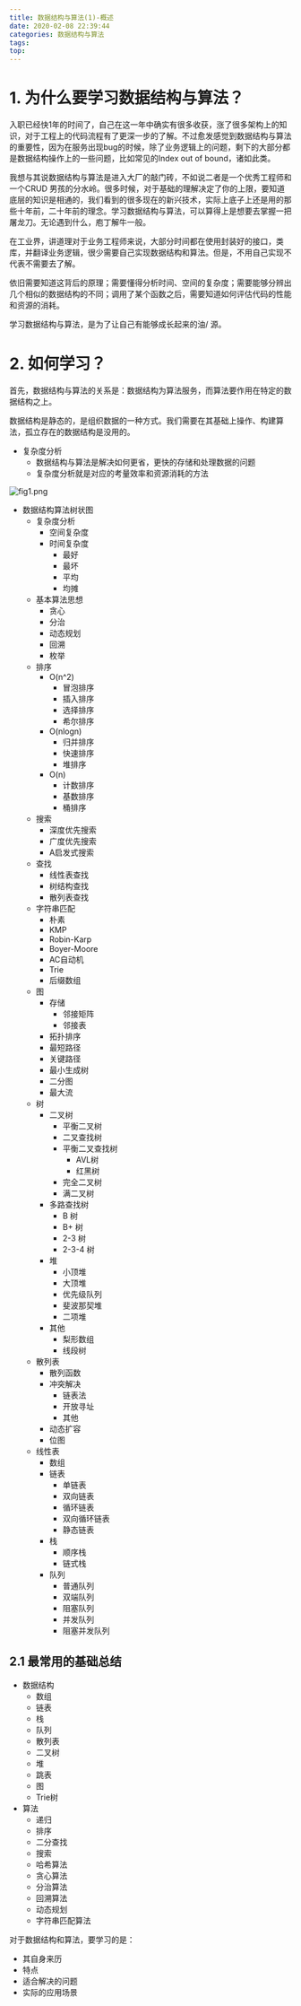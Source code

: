 ```yaml
---
title: 数据结构与算法(1)-概述
date: 2020-02-08 22:39:44
categories: 数据结构与算法
tags:
top:
---
```

# 1. 为什么要学习数据结构与算法？ 

入职已经快1年的时间了，自己在这一年中确实有很多收获，涨了很多架构上的知识，对于工程上的代码流程有了更深一步的了解。不过愈发感觉到数据结构与算法的重要性，因为在服务出现bug的时候，除了业务逻辑上的问题，剩下的大部分都是数据结构操作上的一些问题，比如常见的Index out of bound，诸如此类。

我想与其说数据结构与算法是进入大厂的敲门砖，不如说二者是一个优秀工程师和一个CRUD 男孩的分水岭。很多时候，对于基础的理解决定了你的上限，要知道底层的知识是相通的，我们看到的很多现在的新兴技术，实际上底子上还是用的那些十年前，二十年前的理念。学习数据结构与算法，可以算得上是想要去掌握一把屠龙刀。无论遇到什么，庖丁解牛一般。

在工业界，讲道理对于业务工程师来说，大部分时间都在使用封装好的接口，类库，并翻译业务逻辑，很少需要自己实现数据结构和算法。但是，不用自己实现不代表不需要去了解。

依旧需要知道这背后的原理；需要懂得分析时间、空间的复杂度；需要能够分辨出几个相似的数据结构的不同；调用了某个函数之后，需要知道如何评估代码的性能和资源的消耗。

学习数据结构与算法，是为了让自己有能够成长起来的油/ 源。

# 2. 如何学习？ 

首先，数据结构与算法的关系是：数据结构为算法服务，而算法要作用在特定的数据结构之上。

数据结构是静态的，是组织数据的一种方式。我们需要在其基础上操作、构建算法，孤立存在的数据结构是没用的。

+ 复杂度分析
    + 数据结构与算法是解决如何更省，更快的存储和处理数据的问题
    + 复杂度分析就是对应的考量效率和资源消耗的方法

![fig1.png](https://i.loli.net/2020/02/09/LTqyj9aMOQsXw8U.jpg)

+ 数据结构算法树状图
    + 复杂度分析
        + 空间复杂度
        + 时间复杂度
            + 最好
            + 最坏
            + 平均
            + 均摊
    + 基本算法思想
        + 贪心
        + 分治
        + 动态规划
        + 回溯
        + 枚举
    + 排序
        + O(n^2)
            + 冒泡排序
            + 插入排序
            + 选择排序
            + 希尔排序
        + O(nlogn)
            + 归并排序
            + 快速排序
            + 堆排序
        + O(n)
            + 计数排序
            + 基数排序
            + 桶排序
    + 搜索
        +  深度优先搜索
        +  广度优先搜索
        +  A启发式搜索
    + 查找
        + 线性表查找
        + 树结构查找
        + 散列表查找
    + 字符串匹配
        + 朴素
        + KMP
        + Robin-Karp
        + Boyer-Moore
        + AC自动机
        + Trie
        + 后缀数组
    + 图
        + 存储
            + 邻接矩阵
            + 邻接表
        + 拓扑排序
        + 最短路径
        + 关键路径
        + 最小生成树
        + 二分图
        + 最大流
    + 树
        + 二叉树
            + 平衡二叉树
            + 二叉查找树
            + 平衡二叉查找树
                + AVL树
                + 红黑树
            + 完全二叉树
            + 满二叉树
        + 多路查找树
            + B 树
            + B+ 树
            + 2-3 树
            + 2-3-4 树
        + 堆
            + 小顶堆
            + 大顶堆
            + 优先级队列
            + 斐波那契堆
            + 二项堆
        + 其他
            + 梨形数组
            + 线段树
    + 散列表
        + 散列函数
        + 冲突解决
            + 链表法
            + 开放寻址
            + 其他
        + 动态扩容
        + 位图
    + 线性表
        + 数组
        + 链表
            + 单链表
            + 双向链表
            + 循环链表
            + 双向循环链表
            + 静态链表
        + 栈
            + 顺序栈
            + 链式栈
        + 队列
            + 普通队列
            + 双端队列
            + 阻塞队列
            + 并发队列
            + 阻塞并发队列


## 2.1 最常用的基础总结

+ 数据结构
    + 数组
    + 链表
    + 栈
    + 队列
    + 散列表
    + 二叉树
    + 堆
    + 跳表
    + 图
    + Trie树
+ 算法
    + 递归
    + 排序
    + 二分查找
    + 搜索
    + 哈希算法
    + 贪心算法
    + 分治算法
    + 回溯算法
    + 动态规划
    + 字符串匹配算法


对于数据结构和算法，要学习的是：
+ 其自身来历
+ 特点
+ 适合解决的问题
+ 实际的应用场景
